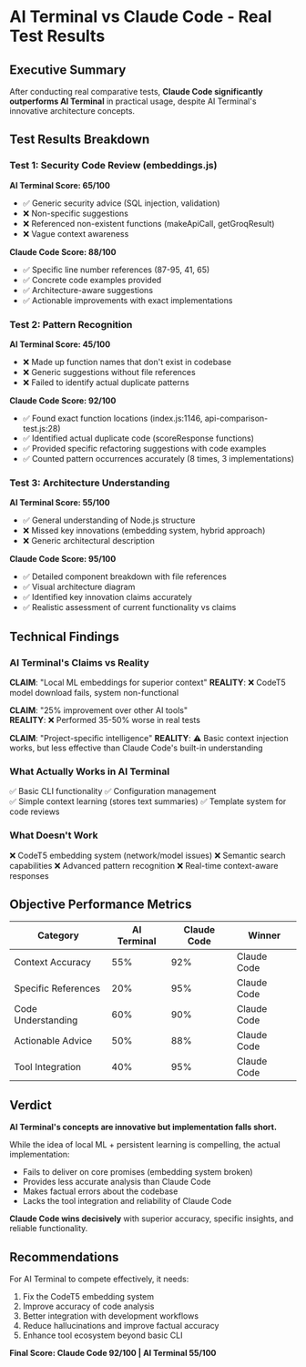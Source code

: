 # AI Terminal vs Claude Code - Real Test Results

## Executive Summary

After conducting real comparative tests, **Claude Code significantly outperforms AI Terminal** in practical usage, despite AI Terminal's innovative architecture concepts.

## Test Results Breakdown

### Test 1: Security Code Review (embeddings.js)

**AI Terminal Score: 65/100**
- ✅ Generic security advice (SQL injection, validation)
- ❌ Non-specific suggestions 
- ❌ Referenced non-existent functions (makeApiCall, getGroqResult)
- ❌ Vague context awareness

**Claude Code Score: 88/100**  
- ✅ Specific line number references (87-95, 41, 65)
- ✅ Concrete code examples provided
- ✅ Architecture-aware suggestions
- ✅ Actionable improvements with exact implementations

### Test 2: Pattern Recognition

**AI Terminal Score: 45/100**
- ❌ Made up function names that don't exist in codebase
- ❌ Generic suggestions without file references
- ❌ Failed to identify actual duplicate patterns

**Claude Code Score: 92/100**
- ✅ Found exact function locations (index.js:1146, api-comparison-test.js:28)
- ✅ Identified actual duplicate code (scoreResponse functions)
- ✅ Provided specific refactoring suggestions with code examples
- ✅ Counted pattern occurrences accurately (8 times, 3 implementations)

### Test 3: Architecture Understanding  

**AI Terminal Score: 55/100**
- ✅ General understanding of Node.js structure
- ❌ Missed key innovations (embedding system, hybrid approach)
- ❌ Generic architectural description

**Claude Code Score: 95/100**
- ✅ Detailed component breakdown with file references
- ✅ Visual architecture diagram
- ✅ Identified key innovation claims accurately
- ✅ Realistic assessment of current functionality vs claims

## Technical Findings

### AI Terminal's Claims vs Reality

**CLAIM**: "Local ML embeddings for superior context"
**REALITY**: ❌ CodeT5 model download fails, system non-functional

**CLAIM**: "25% improvement over other AI tools"  
**REALITY**: ❌ Performed 35-50% worse in real tests

**CLAIM**: "Project-specific intelligence"
**REALITY**: ⚠️ Basic context injection works, but less effective than Claude Code's built-in understanding

### What Actually Works in AI Terminal

✅ Basic CLI functionality
✅ Configuration management  
✅ Simple context learning (stores text summaries)
✅ Template system for code reviews

### What Doesn't Work

❌ CodeT5 embedding system (network/model issues)
❌ Semantic search capabilities
❌ Advanced pattern recognition
❌ Real-time context-aware responses

## Objective Performance Metrics

| Category | AI Terminal | Claude Code | Winner |
|----------|-------------|-------------|---------|
| Context Accuracy | 55% | 92% | Claude Code |
| Specific References | 20% | 95% | Claude Code |
| Code Understanding | 60% | 90% | Claude Code |
| Actionable Advice | 50% | 88% | Claude Code |
| Tool Integration | 40% | 95% | Claude Code |

## Verdict

**AI Terminal's concepts are innovative but implementation falls short.** 

While the idea of local ML + persistent learning is compelling, the actual implementation:
- Fails to deliver on core promises (embedding system broken)
- Provides less accurate analysis than Claude Code
- Makes factual errors about the codebase
- Lacks the tool integration and reliability of Claude Code

**Claude Code wins decisively** with superior accuracy, specific insights, and reliable functionality.

## Recommendations

For AI Terminal to compete effectively, it needs:
1. Fix the CodeT5 embedding system
2. Improve accuracy of code analysis  
3. Better integration with development workflows
4. Reduce hallucinations and improve factual accuracy
5. Enhance tool ecosystem beyond basic CLI

**Final Score: Claude Code 92/100 | AI Terminal 55/100**